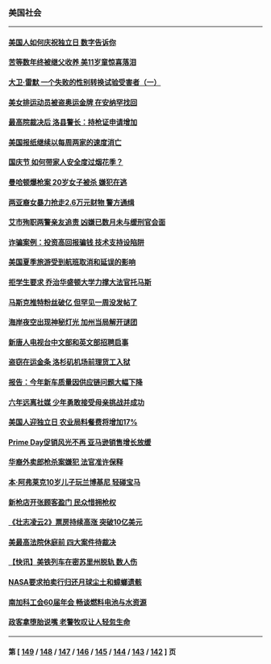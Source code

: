 ### 美国社会
---
#### [美国人如何庆祝独立日 数字告诉你](../../pages/ncid1078160/n13771602.md) 
#### [苦等数年终被继父收养 美11岁童惊喜落泪](../../pages/ncid1078160/n13771116.md) 
#### [大卫·雷默 一个失败的性别转换试验受害者（一）](../../pages/ncid1078160/n13771051.md) 
#### [美女排运动员被盗奥运金牌 在安纳罕找回](../../pages/ncid1078160/n13771074.md) 
#### [最高院裁决后 洛县警长：持枪证申请增加](../../pages/ncid1078160/n13771018.md) 
#### [美国报纸继续以每周两家的速度消亡](../../pages/ncid1078160/n13770870.md) 
#### [国庆节 如何带家人安全度过烟花季？](../../pages/ncid1078160/n13770959.md) 
#### [曼哈顿爆枪案 20岁女子被杀 嫌犯在逃](../../pages/ncid1078160/n13770797.md) 
#### [两亚裔女暴力抢走2.6万元财物 警方通缉](../../pages/ncid1078160/n13770445.md) 
#### [艾市殉职两警亲友追责 凶嫌已数月未与缓刑官会面](../../pages/ncid1078160/n13770370.md) 
#### [诈骗案例：投资高回报骗钱 技术支持设陷阱](../../pages/ncid1078160/n13770353.md) 
#### [美国夏季旅游受到航班取消和延误的影响](../../pages/ncid1078160/n13770276.md) 
#### [拒学生要求 乔治华盛顿大学力撑大法官托马斯](../../pages/ncid1078160/n13770161.md) 
#### [马斯克推特粉丝破亿 但罕见一周没发帖了](../../pages/ncid1078160/n13769480.md) 
#### [海岸夜空出现神秘灯光 加州当局解开谜团](../../pages/ncid1078160/n13769929.md) 
#### [新唐人电视台中文部和英文部招聘启事](../../pages/ncid1078160/n13770095.md) 
#### [盗窃在运金条 洛杉矶机场前理货工入狱](../../pages/ncid1078160/n13769619.md) 
#### [报告：今年新车质量因供应链问题大幅下降](../../pages/ncid1078160/n13769508.md) 
#### [六年远离社媒 少年勇敢接受母亲挑战并成功](../../pages/ncid1078160/n13769046.md) 
#### [美国人迎独立日 农业局料餐费将增加17%](../../pages/ncid1078160/n13769082.md) 
#### [Prime Day促销风光不再 亚马逊销售增长放缓](../../pages/ncid1078160/n13768791.md) 
#### [华裔外卖郎枪杀案嫌犯 法官准许保释](../../pages/ncid1078160/n13768901.md) 
#### [本‧阿弗莱克10岁儿子玩兰博基尼 轻碰宝马](../../pages/ncid1078160/n13768806.md) 
#### [新枪店开张顾客盈门 民众惜拥枪权](../../pages/ncid1078160/n13768728.md) 
#### [《壮志凌云2》票房持续高涨 突破10亿美元](../../pages/ncid1078160/n13768638.md) 
#### [美最高法院休庭前 四大案件待裁决](../../pages/ncid1078160/n13768668.md) 
#### [【快讯】美铁列车在密苏里州脱轨 数人伤](../../pages/ncid1078160/n13768711.md) 
#### [NASA要求拍卖行归还月球尘土和蟑螂遗骸](../../pages/ncid1078160/n13768046.md) 
#### [南加科工会60届年会 畅谈燃料电池与水资源](../../pages/ncid1078160/n13768149.md) 
#### [政客拿堕胎说嘴 老警牧叹让人轻忽生命](../../pages/ncid1078160/n13768133.md) 

---
#### 第 [ [149](./149.md) / [148](./148.md) / [147](./147.md) / [146](./146.md) / [145](./145.md) / [144](./144.md) / [143](./143.md) / [142](./142.md) ] 页
